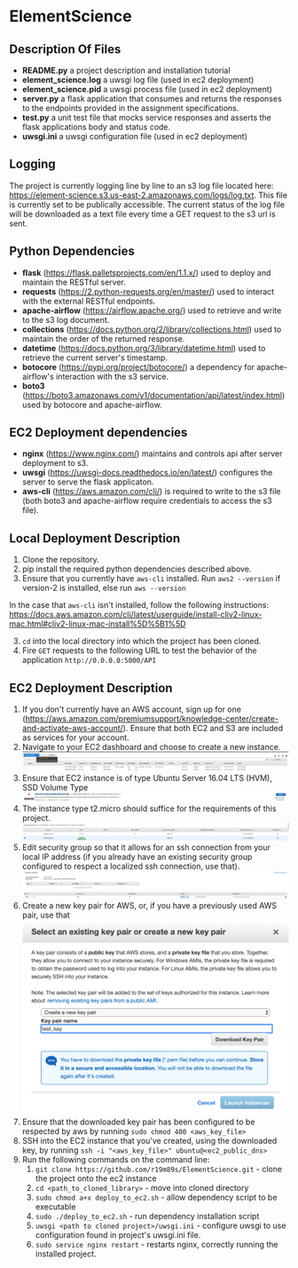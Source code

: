 # ElementScience

## Description Of Files
- **README.py** a project description and installation tutorial
- **element_science.log** a uwsgi log file (used in ec2 deployment)
- **element_science.pid** a uwsgi process file (used in ec2 deployment)
- **server.py** a flask application that consumes and returns the responses to the endpoints provided in the assignment 
specifications.
- **test.py** a unit test file that mocks service responses and asserts the flask applications body and status code.
- **uwsgi.ini** a uwsgi configuration file (used in ec2 deployment)

## Logging
The project is currently logging line by line to an s3 log file located here: https://element-science.s3.us-east-2.amazonaws.com/logs/log.txt. This file is currently set to be publically accessible. The current status of the log file will be downloaded as a text file every time a GET request to the s3 url is sent. 

## Python Dependencies
- **flask** (https://flask.palletsprojects.com/en/1.1.x/) used to deploy and maintain the RESTful server.
- **requests** (https://2.python-requests.org/en/master/) used to interact with the external RESTful endpoints.
- **apache-airflow** (https://airflow.apache.org/) used to retrieve and write to the s3 log document.
- **collections** (https://docs.python.org/2/library/collections.html) used to maintain the order of the returned response.
- **datetime** (https://docs.python.org/3/library/datetime.html) used to retrieve the current server's timestamp.
- **botocore** (https://pypi.org/project/botocore/) a dependency for apache-airflow's interaction with the s3 service.
- **boto3** (https://boto3.amazonaws.com/v1/documentation/api/latest/index.html) used by botocore and apache-airflow.

## EC2 Deployment dependencies
- **nginx** (https://www.nginx.com/) maintains and controls api after server deployment to s3.
- **uwsgi** (https://uwsgi-docs.readthedocs.io/en/latest/) configures the server to serve the flask applicaton.
- **aws-cli** (https://aws.amazon.com/cli/) is required to write to the s3 file (both boto3 and apache-airflow require credentials to access the s3 file).

## Local Deployment Description
1. Clone the repository.
2. pip install the required python dependencies described above.
3. Ensure that you currently have ```aws-cli``` installed. Run ```aws2 --version``` if version-2 is installed, else run ```aws --version``` 

In the case that ```aws-cli``` isn't installed, follow the following instructions: https://docs.aws.amazon.com/cli/latest/userguide/install-cliv2-linux-mac.html#cliv2-linux-mac-install%5D%5B1%5D

3. ```cd``` into the local directory into which the project has been cloned.
4. Fire ```GET``` requests to the following URL to test the behavior of the application ```http://0.0.0.0:5000/API```

## EC2 Deployment Description
1. If you don't currently have an AWS account, sign up for one (https://aws.amazon.com/premiumsupport/knowledge-center/create-and-activate-aws-account/). Ensure that both EC2 and S3 are included as services for your account. 
2. Navigate to your EC2 dashboard and choose to create a new instance. 
![EC2 Launch Instance](https://github.com/r19m89s/ElementScience/blob/master/tutorial/Screen%20Shot%202020-01-08%20at%208.16.06%20PM.png "Launch Instance")
3. Ensure that EC2 instance is of type Ubuntu Server 16.04 LTS (HVM), SSD Volume Type
![Ubuntu Type](https://github.com/r19m89s/ElementScience/blob/master/tutorial/Screen%20Shot%202020-01-08%20at%208.24.31%20PM.png "Ubuntu Type")
4. The instance type t2.micro should suffice for the requirements of this project.
![Instance Type](https://github.com/r19m89s/ElementScience/blob/master/tutorial/Screen%20Shot%202020-01-08%20at%208.27.13%20PM.png "Instance Type")
5. Edit security group so that it allows for an ssh connection from your local IP address (if you already have an existing security group configured to respect a localized ssh connection, use that).
![Edit Security Group](https://github.com/r19m89s/ElementScience/blob/master/tutorial/Screen%20Shot%202020-01-08%20at%208.28.59%20PM.png "Edit Security Group")
![Adding SSH Connection](https://github.com/r19m89s/ElementScience/blob/master/tutorial/Screen%20Shot%202020-01-08%20at%208.31.11%20PM.png "Adding SSH Connection")
6. Create a new key pair for AWS, or, if you have a previously used AWS pair, use that
![Download SSH Key](https://github.com/r19m89s/ElementScience/blob/master/tutorial/Screen%20Shot%202020-01-08%20at%208.35.01%20PM.png "Download SSH Key")
7. Ensure that the downloaded key pair has been configured to be respected by aws by running ```sudo chmod 400 <aws_key_file>```
8. SSH into the EC2 instance that you've created, using the downloaded key, by running ```ssh -i "<aws_key_file>" ubuntu@<ec2_public_dns>```
9. Run the following commands on the command line:
    1. ```git clone https://github.com/r19m89s/ElementScience.git``` - clone the project onto the ec2 instance
    2. ```cd <path_to_cloned_library>``` - move into cloned directory
    3. ```sudo chmod a+x deploy_to_ec2.sh``` - allow dependency script to be executable
    4. ```sudo ./deploy_to_ec2.sh``` - run dependency installation script
    5. ```uwsgi <path to cloned project>/uwsgi.ini``` - configure uwsgi to use configuration found in project's uwsgi.ini file. 
    6. ```sudo service nginx restart``` - restarts nginx, correctly running the installed project. 

